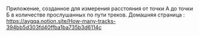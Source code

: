 Приложение, созданное для измерения расстояния от точки А до точки Б в количестве прослушанных по пути треков.
Домашняя страница : https://avgqa.notion.site/How-many-tracks-394bb5d303fd40ffba1ba735b3d6114c
